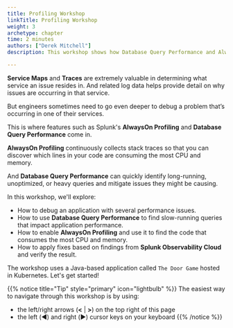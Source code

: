 ```yaml
---
title: Profiling Workshop
linkTitle: Profiling Workshop
weight: 3
archetype: chapter
time: 2 minutes
authors: ["Derek Mitchell"]
description: This workshop shows how Database Query Performance and AlwaysOn Profiling can be used to reduce the time required for engineers to debug problems in microservices. 

---
```


**Service Maps** and **Traces** are extremely valuable in determining what service an issue resides in.  And related log data helps provide detail on why issues are occurring in that service.  

But engineers sometimes need to go even deeper to debug a problem that’s occurring in one of their services.  

This is where features such as Splunk's **AlwaysOn Profiling** and **Database Query Performance** come in.

**AlwaysOn Profiling** continuously collects stack traces so that you can discover which lines in your code are consuming the most CPU and memory.  

And **Database Query Performance** can quickly identify long-running, unoptimized, or heavy queries and mitigate issues they might be causing. 

In this workshop, we'll explore:

* How to debug an application with several performance issues. 
* How to use **Database Query Performance** to find slow-running queries that impact application performance. 
* How to enable **AlwaysOn Profiling** and use it to find the code that consumes the most CPU and memory. 
* How to apply fixes based on findings from **Splunk Observability Cloud** and verify the result. 

The workshop uses a Java-based application called `The Door Game` hosted in Kubernetes. Let's get started!

{{% notice title="Tip" style="primary"  icon="lightbulb" %}}
The easiest way to navigate through this workshop is by using:

* the left/right arrows (**<** | **>**) on the top right of this page
* the left (◀️) and right (▶️) cursor keys on your keyboard
  {{% /notice %}}
